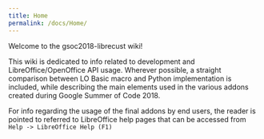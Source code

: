 ```yaml
---
title: Home
permalink: /docs/Home/
---
```


Welcome to the gsoc2018-librecust wiki!

This wiki is dedicated to info related to development and LibreOffice/OpenOffice API usage. Wherever possible, a straight comparison between LO Basic macro and Python implementation is included, while describing the main elements used in the various addons created during Google Summer of Code 2018.

For info regarding the usage of the final addons by end users, the reader is pointed to referred to LibreOffice help pages that can be accessed from `Help -> LibreOffice Help (F1)`
